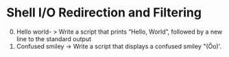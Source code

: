 # Shell I/O Redirection and Filtering 
0. Hello world- > Write a script that prints “Hello, World”, followed by a new line to the standard output
1. Confused smiley -> Write a script that displays a confused smiley "(Ôo)'.
